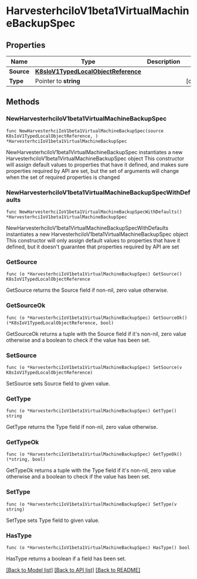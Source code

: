 # HarvesterhciIoV1beta1VirtualMachineBackupSpec

## Properties

Name | Type | Description | Notes
------------ | ------------- | ------------- | -------------
**Source** | [**K8sIoV1TypedLocalObjectReference**](K8sIoV1TypedLocalObjectReference.md) |  | 
**Type** | Pointer to **string** |  | [optional] 

## Methods

### NewHarvesterhciIoV1beta1VirtualMachineBackupSpec

`func NewHarvesterhciIoV1beta1VirtualMachineBackupSpec(source K8sIoV1TypedLocalObjectReference, ) *HarvesterhciIoV1beta1VirtualMachineBackupSpec`

NewHarvesterhciIoV1beta1VirtualMachineBackupSpec instantiates a new HarvesterhciIoV1beta1VirtualMachineBackupSpec object
This constructor will assign default values to properties that have it defined,
and makes sure properties required by API are set, but the set of arguments
will change when the set of required properties is changed

### NewHarvesterhciIoV1beta1VirtualMachineBackupSpecWithDefaults

`func NewHarvesterhciIoV1beta1VirtualMachineBackupSpecWithDefaults() *HarvesterhciIoV1beta1VirtualMachineBackupSpec`

NewHarvesterhciIoV1beta1VirtualMachineBackupSpecWithDefaults instantiates a new HarvesterhciIoV1beta1VirtualMachineBackupSpec object
This constructor will only assign default values to properties that have it defined,
but it doesn't guarantee that properties required by API are set

### GetSource

`func (o *HarvesterhciIoV1beta1VirtualMachineBackupSpec) GetSource() K8sIoV1TypedLocalObjectReference`

GetSource returns the Source field if non-nil, zero value otherwise.

### GetSourceOk

`func (o *HarvesterhciIoV1beta1VirtualMachineBackupSpec) GetSourceOk() (*K8sIoV1TypedLocalObjectReference, bool)`

GetSourceOk returns a tuple with the Source field if it's non-nil, zero value otherwise
and a boolean to check if the value has been set.

### SetSource

`func (o *HarvesterhciIoV1beta1VirtualMachineBackupSpec) SetSource(v K8sIoV1TypedLocalObjectReference)`

SetSource sets Source field to given value.


### GetType

`func (o *HarvesterhciIoV1beta1VirtualMachineBackupSpec) GetType() string`

GetType returns the Type field if non-nil, zero value otherwise.

### GetTypeOk

`func (o *HarvesterhciIoV1beta1VirtualMachineBackupSpec) GetTypeOk() (*string, bool)`

GetTypeOk returns a tuple with the Type field if it's non-nil, zero value otherwise
and a boolean to check if the value has been set.

### SetType

`func (o *HarvesterhciIoV1beta1VirtualMachineBackupSpec) SetType(v string)`

SetType sets Type field to given value.

### HasType

`func (o *HarvesterhciIoV1beta1VirtualMachineBackupSpec) HasType() bool`

HasType returns a boolean if a field has been set.


[[Back to Model list]](../README.md#documentation-for-models) [[Back to API list]](../README.md#documentation-for-api-endpoints) [[Back to README]](../README.md)


